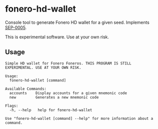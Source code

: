# fonero-hd-wallet

Console tool to generate Fonero HD wallet for a given seed. Implements [SEP-0005](https://github.com/fonero-project/fonero-protocol/blob/master/ecosystem/sep-0005.md).

This is experimental software. Use at your own risk.

## Usage

```
Simple HD wallet for Fonero Foneros. THIS PROGRAM IS STILL EXPERIMENTAL. USE AT YOUR OWN RISK.

Usage:
  fonero-hd-wallet [command]

Available Commands:
  accounts    Display accounts for a given mnemonic code
  new         Generates a new mnemonic code

Flags:
  -h, --help   help for fonero-hd-wallet

Use "fonero-hd-wallet [command] --help" for more information about a command.
```
